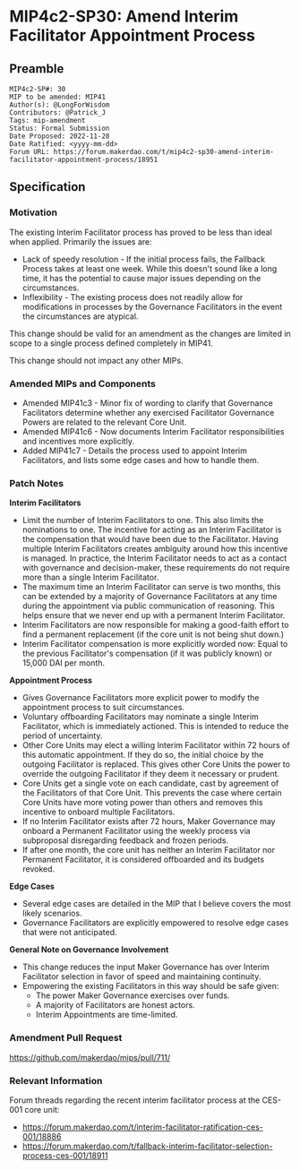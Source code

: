 # MIP4c2-SP30: Amend Interim Facilitator Appointment Process

## Preamble

```
MIP4c2-SP#: 30
MIP to be amended: MIP41
Author(s): @LongForWisdom
Contributors: @Patrick_J
Tags: mip-amendment
Status: Formal Submission
Date Proposed: 2022-11-28
Date Ratified: <yyyy-mm-dd>
Forum URL: https://forum.makerdao.com/t/mip4c2-sp30-amend-interim-facilitator-appointment-process/18951
```
## Specification

### Motivation

The existing Interim Facilitator process has proved to be less than ideal when applied. Primarily the issues are:
* Lack of speedy resolution - If the initial process fails, the Fallback Process takes at least one week. While this doesn't sound like a long time, it has the potential to cause major issues depending on the circumstances.
* Inflexibility - The existing process does not readily allow for modifications in processes by the Governance Facilitators in the event the circumstances are atypical.

This change should be valid for an amendment as the changes are limited in scope to a single process defined completely in MIP41.

This change should not impact any other MIPs.

### Amended MIPs and Components
- Amended MIP41c3 - Minor fix of wording to clarify that Governance Facilitators determine whether any exercised Facilitator Governance Powers are related to the relevant Core Unit.
- Amended MIP41c6 - Now documents Interim Facilitator responsibilities and incentives more explicitly.
- Added MIP41c7 - Details the process used to appoint Interim Facilitators, and lists some edge cases and how to handle them.

### Patch Notes

**Interim Facilitators**
* Limit the number of Interim Facilitators to one. This also limits the nominations to one. The incentive for acting as an Interim Facilitator is the compensation that would have been due to the Facilitator. Having multiple Interim Facilitators creates ambiguity around how this incentive is managed. In practice, the Interim Facilitator needs to act as a contact with governance and decision-maker, these requirements do not require more than a single Interim Facilitator.
* The maximum time an Interim Facilitator can serve is two months, this can be extended by a majority of Governance Facilitators at any time during the appointment via public communication of reasoning. This helps ensure that we never end up with a permanent Interim Facilitator.
* Interim Facilitators are now responsible for making a good-faith effort to find a permanent replacement (if the core unit is not being shut down.)
* Interim Facilitator compensation is more explicitly worded now: Equal to the previous Facilitator's compensation (if it was publicly known) or 15,000 DAI per month.

**Appointment Process**
* Gives Governance Facilitators more explicit power to modify the appointment process to suit circumstances.
* Voluntary offboarding Facilitators may nominate a single Interim Facilitator, which is immediately actioned. This is intended to reduce the period of uncertainty.
* Other Core Units may elect a willing Interim Facilitator within 72 hours of this automatic appointment. If they do so, the initial choice by the outgoing Facilitator is replaced. This gives other Core Units the power to override the outgoing Facilitator if they deem it necessary or prudent.
* Core Units get a single vote on each candidate, cast by agreement of the Facilitators of that Core Unit. This prevents the case where certain Core Units have more voting power than others and removes this incentive to onboard multiple Facilitators.
* If no Interim Facilitator exists after 72 hours, Maker Governance may onboard a Permanent Facilitator using the weekly process via subproposal disregarding feedback and frozen periods.
* If after one month, the core unit has neither an Interim Facilitator nor Permanent Facilitator, it is considered offboarded and its budgets revoked.

**Edge Cases**
* Several edge cases are detailed in the MIP that I believe covers the most likely scenarios.
* Governance Facilitators are explicitly empowered to resolve edge cases that were not anticipated.

**General Note on Governance Involvement**
* This change reduces the input Maker Governance has over Interim Facilitator selection in favor of speed and maintaining continuity.
* Empowering the existing Facilitators in this way should be safe given:
	* The power Maker Governance exercises over funds.
	* A majority of Facilitators are honest actors.
	* Interim Appointments are time-limited.

### Amendment Pull Request

https://github.com/makerdao/mips/pull/711/

### Relevant Information

Forum threads regarding the recent interim facilitator process at the CES-001 core unit:
- <https://forum.makerdao.com/t/interim-facilitator-ratification-ces-001/18886>
- <https://forum.makerdao.com/t/fallback-interim-facilitator-selection-process-ces-001/18911>
